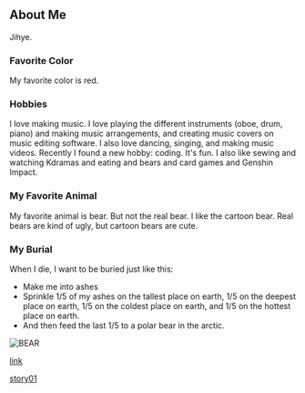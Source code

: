 ## About Me

Jihye. 

### Favorite Color

My favorite color is red. 

### Hobbies

I love making music. I love playing the different instruments (oboe, drum, piano) and making music arrangements, and creating music covers on music editing software. I also love dancing, singing, and making music videos. Recently I found a new hobby: coding. It's fun. I also like sewing and watching Kdramas and eating and bears and card games and Genshin Impact. 

### My Favorite Animal

My favorite animal is bear. But not the real bear. I like the cartoon bear. Real bears are kind of ugly, but cartoon bears are cute. 

### My Burial 

When I die, I want to be buried just like this: 
- Make me into ashes
- Sprinkle 1/5 of my ashes on the tallest place on earth, 1/5 on the deepest place on earth, 1/5 on the coldest place on earth, and 1/5 on the hottest place on earth. 
- And then feed the last 1/5 to a polar bear in the arctic. 

![BEAR](https://wallpaperaccess.com/full/215273.jpg)

[link](jlee92603.github.io/question/)

[story01](/story01/)
